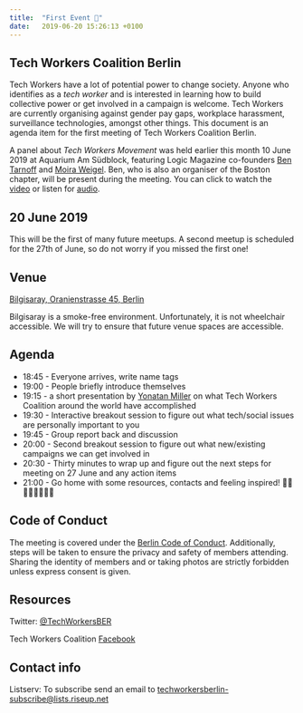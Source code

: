 ```yaml
---
title:  "First Event 🎉"
date:   2019-06-20 15:26:13 +0100
---
```


## Tech Workers Coalition Berlin
Tech Workers have a lot of potential power to change society. Anyone who identifies as a _tech worker_ and is interested in learning how to build collective power or get involved in a campaign is welcome. Tech Workers are currently organising against gender pay gaps, workplace harassment, surveillance technologies, amongst other things. This document is an agenda item for the first meeting of Tech Workers Coalition Berlin.

A panel about _Tech Workers Movement_ was held earlier this month 10 June 2019 at Aquarium Am Südblock, featuring Logic Magazine co-founders [Ben Tarnoff](https://twitter.com/bentarnoff) and [Moira Weigel](moiragweigel).  Ben, who is also an organiser of the Boston chapter, will be present during the meeting. You can click to watch the [video](https://www.facebook.com/halbzehn.fm/videos/423601581824448/) or listen for [audio](https://soundcloud.com/rosaluxstiftung/the-new-tech-worker-movement).

## 20 June 2019
This will be the first of many future meetups. A second meetup is scheduled for the 27th of June, so do not worry if you missed the first one!

## Venue

[Bilgisaray, Oranienstrasse 45, Berlin](https://www.google.com/maps/place/Bilgisaray/@52.499971,13.4204474,17z/data=!3m1!4b1!4m5!3m4!1s0x47a84e34f7d3f0db:0x4a368a3631962abc!8m2!3d52.499971!4d13.4226362)

Bilgisaray is a smoke-free environment. Unfortunately, it is not wheelchair accessible. We will try to ensure that future venue spaces are accessible.

## Agenda

* 18:45 - Everyone arrives, write name tags
* 19:00 - People briefly introduce themselves
* 19:15 - a short presentation by [Yonatan Miller](https://twitter.com/@shushugah) on what Tech Workers Coalition around the world have accomplished
* 19:30 - Interactive breakout session to figure out what tech/social issues are personally important to you
* 19:45 - Group report back and discussion
* 20:00 - Second breakout session to figure out what new/existing campaigns we can get involved in
* 20:30 - Thirty minutes to wrap up and figure out the next steps for meeting on 27 June and any action items
* 21:00 - Go home with some resources, contacts and feeling inspired! 💪🏼💪🏽💪🏾💪🏿

## Code of Conduct
The meeting is covered under the [Berlin Code of Conduct](https://berlincodeofconduct.org/). Additionally, steps will be taken to ensure the privacy and safety of members attending. Sharing the identity of members and or taking photos are strictly forbidden unless express consent is given.


## Resources

Twitter: [@TechWorkersBER](https://twitter.com/TechWorkersBER)

Tech Workers Coalition [Facebook](https://www.facebook.com/TechWorkersCoalition)

## Contact info

Listserv: To subscribe send an email to [techworkersberlin-subscribe@lists.riseup.net](mailto:techworkersberlin-subscribe@lists.riseup.net)
